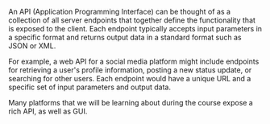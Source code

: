 An API (Application Programming Interface) can be thought of as a collection of all server endpoints that together define the functionality that is exposed to the client. Each endpoint typically accepts input parameters in a specific format and returns output data in a standard format such as JSON or XML.

For example, a web API for a social media platform might include endpoints for retrieving a user's profile information, posting a new status update, or searching for other users. Each endpoint would have a unique URL and a specific set of input parameters and output data.

Many platforms that we will be learning about during the course expose a rich API, as well as GUI.